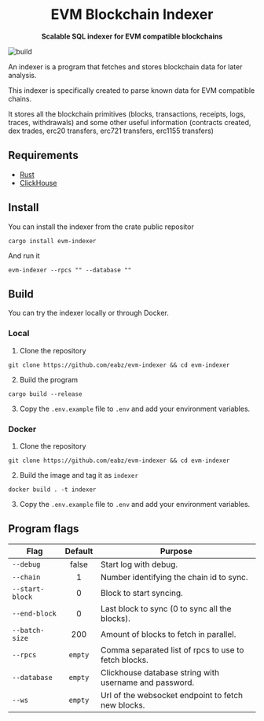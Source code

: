 <h1 align="center">
<strong>EVM Blockchain Indexer</strong>
</h1>
<p align="center">
<strong>Scalable SQL indexer for EVM compatible blockchains</strong>
</p>

![build](https://github.com/eabz/evm-indexer/actions/workflows/build.yml/badge.svg)

An indexer is a program that fetches and stores blockchain data for later analysis.

This indexer is specifically created to parse known data for EVM compatible chains.

It stores all the blockchain primitives (blocks, transactions, receipts, logs, traces, withdrawals) and some other useful information (contracts created, dex trades, erc20 transfers, erc721 transfers, erc1155 transfers)

## Requirements

- [Rust](https://www.rust-lang.org/tools/install)
- [ClickHouse](https://clickhouse.com/)

## Install

You can install the indexer from the crate public repositor

```
cargo install evm-indexer
```

And run it

```
evm-indexer --rpcs "" --database ""
```

## Build

You can try the indexer locally or through Docker.

### Local

1. Clone the repository

```
git clone https://github.com/eabz/evm-indexer && cd evm-indexer
```

2. Build the program

```
cargo build --release
```

3. Copy the `.env.example` file to `.env` and add your environment variables.

### Docker

1. Clone the repository

```
git clone https://github.com/eabz/evm-indexer && cd evm-indexer
```

2. Build the image and tag it as `indexer`

```
docker build . -t indexer
```

3. Copy the `.env.example` file to `.env` and add your environment variables.

## Program flags

| Flag            | Default | Purpose                                                |
| --------------- | :-----: | ------------------------------------------------------ |
| `--debug`       |  false  | Start log with debug.                                  |
| `--chain`       |    1    | Number identifying the chain id to sync.               |
| `--start-block` |    0    | Block to start syncing.                                |
| `--end-block`   |    0    | Last block to sync (0 to sync all the blocks).         |
| `--batch-size`  |   200   | Amount of blocks to fetch in parallel.                 |
| `--rpcs`        | `empty` | Comma separated list of rpcs to use to fetch blocks.   |
| `--database`    | `empty` | Clickhouse database string with username and password. |
| `--ws`          | `empty` | Url of the websocket endpoint to fetch new blocks.     |
